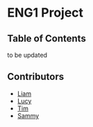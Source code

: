 # ENG1 Project

## Table of Contents
to be updated

## Contributors
- [Liam](https://github.com/TheRealEmissions)
- [Lucy](https://github.com/lc2353)
- [Tim](https://github.com/tgorst)
- [Sammy](https://github.com/sammyhori)
